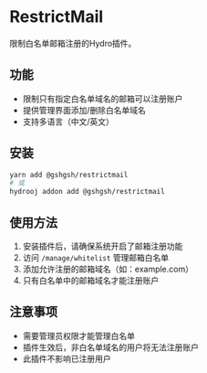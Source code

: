 # RestrictMail

限制白名单邮箱注册的Hydro插件。

## 功能

- 限制只有指定白名单域名的邮箱可以注册账户
- 提供管理界面添加/删除白名单域名
- 支持多语言（中文/英文）

## 安装

```bash
yarn add @gshgsh/restrictmail
# 或
hydrooj addon add @gshgsh/restrictmail
```

## 使用方法

1. 安装插件后，请确保系统开启了邮箱注册功能
2. 访问 `/manage/whitelist` 管理邮箱白名单
3. 添加允许注册的邮箱域名（如：example.com）
4. 只有白名单中的邮箱域名才能注册账户

## 注意事项

- 需要管理员权限才能管理白名单
- 插件生效后，非白名单域名的用户将无法注册账户
- 此插件不影响已注册用户
